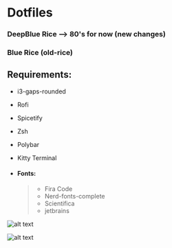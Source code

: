 # Dotfiles

### DeepBlue Rice --> 80's for now (new changes)

### Blue Rice (old-rice)

## **Requirements:**

- i3-gaps-rounded
- Rofi
- Spicetify
- Zsh
- Polybar
- Kitty Terminal

- #### Fonts:
  > - Fira Code
  > - Nerd-fonts-complete
  > - Scientifica
  > - jetbrains

![alt text](https://raw.githubusercontent.com/mahmoudk1000/Dotfiles/master/Screen/i3-new.png)

![alt text](https://raw.githubusercontent.com/mahmoudk1000/Dotfiles/master/Screen/i3.png)
